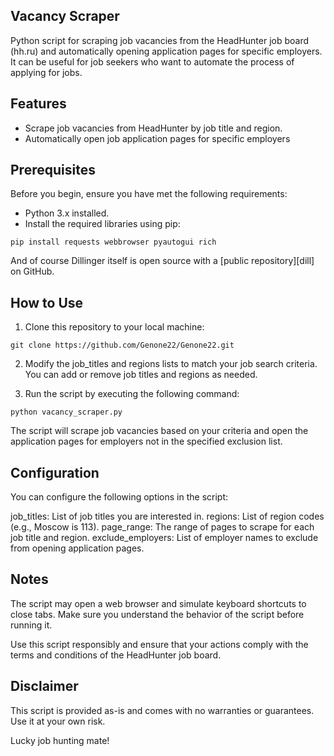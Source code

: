
## Vacancy Scraper

Python script for scraping job vacancies from the HeadHunter job board (hh.ru) and automatically opening application pages for specific employers. It can be useful for job seekers who want to automate the process of applying for jobs.


## Features

- Scrape job vacancies from HeadHunter by job title and region.
- Automatically open job application pages for specific employers


## Prerequisites

Before you begin, ensure you have met the following requirements:

- Python 3.x installed.
- Install the required libraries using pip:
```
pip install requests webbrowser pyautogui rich
```

And of course Dillinger itself is open source with a [public repository][dill]
 on GitHub.

## How to Use

1. Clone this repository to your local machine:
```
git clone https://github.com/Genone22/Genone22.git
```
2. Modify the job_titles and regions lists to match your job search criteria. You can add or remove job titles and regions as needed.

3. Run the script by executing the following command:

```
python vacancy_scraper.py
```

The script will scrape job vacancies based on your criteria and open the application pages for employers not in the specified exclusion list.

## Configuration

You can configure the following options in the script:

job_titles: List of job titles you are interested in.
regions: List of region codes (e.g., Moscow is 113).
page_range: The range of pages to scrape for each job title and region.
exclude_employers: List of employer names to exclude from opening application pages.

## Notes

The script may open a web browser and simulate keyboard shortcuts to close tabs.
Make sure you understand the behavior of the script before running it.

Use this script responsibly and ensure that your actions comply with the terms and conditions of the HeadHunter job board.

## Disclaimer

This script is provided as-is and comes with no warranties or guarantees. Use it at your own risk.

Lucky job hunting mate!
